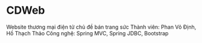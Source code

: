 # CDWeb
Website thương mại điện tử chủ đề bán trang sức
Thành viên: Phan Võ Định, Hồ Thạch Thảo
Công nghệ: Spring MVC, Spring JDBC, Bootstrap
